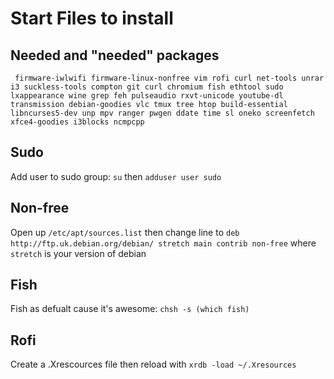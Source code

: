 # Start Files to install

## Needed and "needed" packages
``` firmware-iwlwifi firmware-linux-nonfree vim rofi curl net-tools unrar i3 suckless-tools compton git curl chromium fish ethtool sudo lxappearance wine grep feh pulseaudio rxvt-unicode youtube-dl transmission debian-goodies vlc tmux tree htop build-essential libncurses5-dev unp mpv ranger pwgen ddate time sl oneko screenfetch xfce4-goodies i3blocks ncmpcpp```

## Sudo
Add user to sudo group: `su` then `adduser user sudo`

## Non-free
Open up `/etc/apt/sources.list` then change line to `deb http://ftp.uk.debian.org/debian/ stretch main contrib non-free` where `stretch` is your version of debian

## Fish
Fish as defualt cause it's awesome: `chsh -s (which fish)`

## Rofi
Create a .Xrescources file then reload with `xrdb -load ~/.Xresources`
